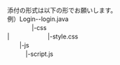 添付の形式は以下の形でお願いします。  
例）Login--login.java  
          　　　　|-css  
         | 　　　　　　|-style.css  
          　　|-js  
          　　　|-script.js
